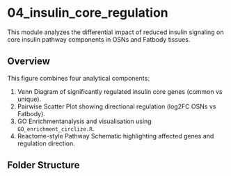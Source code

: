 # 04_insulin_core_regulation

This module analyzes the differential impact of reduced insulin signaling on core insulin pathway components in OSNs and Fatbody tissues.

## Overview

This figure combines four analytical components:
1. Venn Diagram of significantly regulated insulin core genes (common vs unique).
2. Pairwise Scatter Plot showing directional regulation (log2FC OSNs vs Fatbody).
3. GO Enrichmentanalysis  and visualisation using `GO_enrichment_circlize.R`.
4. Reactome-style Pathway Schematic highlighting affected genes and regulation direction.

## Folder Structure

